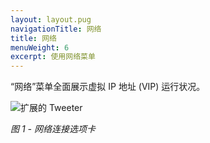 ```yaml
---
layout: layout.pug
navigationTitle: 网络
title: 网络
menuWeight: 6
excerpt: 使用网络菜单
---
```


“网络”菜单全面展示虚拟 IP 地址 (VIP) 运行状况。

![扩展的 Tweeter](/1.12/img/GUI-Networking-Networks_View-1_12.png)

<p><i>图 1 - 网络连接选项卡</i></p>
